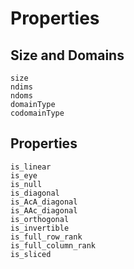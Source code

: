 # Properties

## Size and Domains

```@docs
size
ndims
ndoms
domainType
codomainType
```

## Properties

```@docs
is_linear
is_eye
is_null
is_diagonal
is_AcA_diagonal
is_AAc_diagonal
is_orthogonal
is_invertible
is_full_row_rank
is_full_column_rank
is_sliced
```
